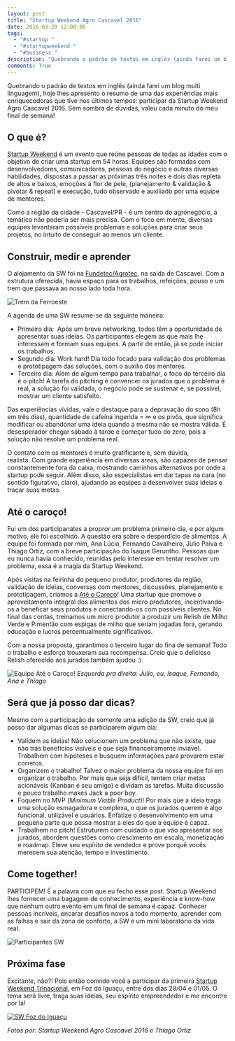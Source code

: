 ```yaml
---
layout: post
title: "Startup Weekend Agro Cascavel 2016"
date: 2016-03-29 12:00:00
tags:
  - "#startup "
  - "#startupweekend "
  - "#business "
description: "Quebrando o padrão de textos em inglês (ainda farei um blog multi linguagem), hoje lhes apresento o resumo de uma das experiências mais enriquecedoras que tive nos últimos tempos: participar da Startup Weekend Agro Cascavel 2016. Sem sombra de dúvidas, valeu cada minuto do meu final de semana!"
comments: True
---
```


Quebrando o padrão de textos em inglês (ainda farei um blog multi linguagem), hoje lhes apresento o resumo de uma das experiências mais enriquecedoras que tive nos últimos tempos: participar da Startup Weekend Agro Cascavel 2016. Sem sombra de dúvidas, valeu cada minuto do meu final de semana!

## O que é?
[Startup Weekend](https://startupweekend.org/) é um evento que reúne pessoas de todas as idades com o objetivo de criar uma startup em 54 horas. Equipes são formadas com desenvolvedores, comunicadores, pessoas do negócio e outras diversas habilidades, dispostas a passar as próximas três noites e dois dias repleta de altos e baixos, emoções à flor de pele, (planejamento & validação & pivotar & repeat) e execução, tudo observado e auxiliado por uma equipe de mentores.

Como a região da cidade - Cascavel/PR - é um centro do agronegócio, a temática não poderia ser mais precisa. Com o foco em mente, diversas equipes levantaram possíveis problemas e soluções para criar seus projetos, no intuito de conseguir ao menos um cliente.


## Construir, medir e aprender
O alojamento da SW foi na [Fundetec/Agrotec](http://www.fundetec.org.br/), na saída de Cascavel. Com a estrutura oferecida, havia espaço para os trabalhos, refeições, pouso e um trem que passava ao nosso lado toda hora.

![Trem da Ferroeste](/img/sw_cascavel_trem.jpg)

A agenda de uma SW resume-se da seguinte maneira:    

* Primeiro dia:  Após um breve networking, todos têm a oportunidade de apresentar suas ideias. Os participantes elegem as que mais lhe interessam e formam suas equipes. A partir de então, já se pode iniciar os trabalhos.
* Segundo dia: Work hard! Dia todo focado para validação dos problemas e prototipagem das soluções, com o auxílio dos mentores. 
* Terceiro dia: Além de algum tempo para trabalhar, o foco do terceiro dia é o pitch! A tarefa do pitching é convencer os jurados que o problema é real, a solução foi validada, o negócio pode se sustenar e, se possível, mostrar um cliente satisfeito.

Das experiências vividas, vale o destaque para a depravação do sono (8h em três dias), quantidade de cafeína ingerida = ∞ e os pivôs, que significa modificar ou abandonar uma ideia quando a mesma não se mostra válida. É desesperador chegar sábado à tarde e começar tudo do zero, pois a solução não resolve um problema real.

O contato com os mentores é muito gratificante e, sem dúvida, realista. Com grande experiência em diversas áreas, são capazes de pensar constantemente fora da caixa, mostrando caminhos alternativos por onde a startup pode seguir. Além disso, são especialistas em dar tapas na cara (no sentido figurativo, claro), ajudando as equipes a desenvolver suas ideias e traçar suas metas.


## Até o caroço!
Fui um dos participanates a propror um problema primeiro dia, e por algum motivo, ele foi escolhido. A questão era sobre o desperdício de alimentos.
A equipe foi formada por mim, Ana Lúcia, Fernando Cavalheiro, Julio Paiva e Thiago Ortiz, com a breve participação do Isaque Geruntho. Pessoas que eu nunca havia conhecido, reunidas pelo interesse em tentar resolver um problema, essa é a magia da Startup Weekend.

Após visitas na feirinha do pequeno produtor, produtores da região, validação de ideias, conversas com mentores, discussões, planejamento e prototipagem, criamos a [Até o Caroço](http://jonatasbaldin.wix.com/ateocaroco)! Uma startup que promove o aproveitamento integral dos alimentos dos micro produtores, incentivando-os a beneficar seus produtos e conectando-os com possíveis clientes. No final das contas, treinamos um micro produtor a produzir um Relish de Milho Verde e Pimentão com espigas de milho que seriam jogadas fora, gerando educação e lucros percentualmente significativos.

Com a nossa proposta, garantimos o terceiro lugar do fina de semana! Todo o trabalho e esforço trouxeram sua recompensa. Creio que o delicioso Relish oferecido aos jurados também ajudou :)

![Equipe Até o Caroço!](/img/sw_cascavel_equipe.jpg)
*Esquerda pra direita: Julio, eu, Isaque, Fernando, Ana e Thiago*

## Será que já posso dar dicas?
Mesmo com a participação de somente uma edição da SW, creio que já posso dar algumas dicas se participarem algum dia:

* Validem as ideias! Não solucionem um problema que não existe, que não trás benefícios visíveis e que seja financeiramente inviável. Trabalhem com hipóteses e busquem informações para provarem estar corretos.
* Organizem o trabalho! Talvez o maior problema da nossa equipe foi em organizar o trabalho. Por mais que seja difícil, tentem criar metas acionáveis (Kanban é seu amigo) e dividam as tarefas. Muita discussão e pouco trabalho makes Jack a poor boy.
* Foquem no MVP (*Minimum Viable Product*)! Por mais que a ideia traga uma solução esmagadora e complexa, o que os jurados querem é algo funcional, utilizável e usuários. Enfatize o desenvolvimento em uma pequena parte que possa mostrar a eles do que a equipe é capaz.
* Trabalhem no pitch! Estruturem com cuidado o que vão apresentar aos jurados, abordem questões como crescimento em escala, monetização e roadmap. Eleve seu espírito de vendedor e prove porquê vocês merecem sua atenção, tempo e investimento.

## Come together!
PARTICIPEM! É a palavra com que eu fecho esse post. Startup Weekend lhes fornecer uma bagagem de conhecimento, experiência e know-how que nenhum outro evento em um final de semana é capaz. Conhecer pessoas incríveis, encarar desafios novos a todo momento, aprender com as falhas e sair da zona de conforto, a SW é um mini laboratório da vida real.

![Participantes SW](/img/sw_cascavel_todos.jpg)

## Próxima fase
Excitante, não?! Pois então convido você a participar da primeira [Startup Weekend Trinacional](https://www.sympla.com.br/startup-weekend-foz-do-iguacu-trinacional---abril-2016__55273), em Foz do Iguaçu, entre dos dias 29/04 e 01/05. O tema será livre, traga suas ideias, seu espírito empreendedor e me encontre por lá!

[![SW Foz do Iguaçu](/img/sw_cascavel_foz.png)](https://www.sympla.com.br/startup-weekend-foz-do-iguacu-trinacional---abril-2016__55273)

*Fotos por: Startup Weekend Agro Cascavel 2016 e Thiago Ortiz*

